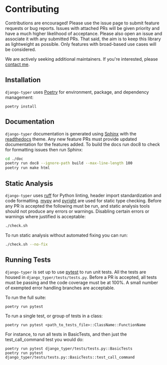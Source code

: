 [Poetry]: https://python-poetry.org/
[Pylint]: https://www.pylint.org/
[isort]: https://pycqa.github.io/isort/
[mypy]: http://mypy-lang.org/
[django-pytest]: https://pytest-django.readthedocs.io/en/latest/
[pytest]: https://docs.pytest.org/en/stable/
[Sphinx]: https://www.sphinx-doc.org/en/master/
[readthedocs]: https://readthedocs.org/
[me]: https://github.com/bckohan
[black]: https://black.readthedocs.io/en/stable/
[pyright]: https://github.com/microsoft/pyright

# Contributing

Contributions are encouraged! Please use the issue page to submit feature
requests or bug reports. Issues with attached PRs will be given priority and
have a much higher likelihood of acceptance. Please also open an issue and
associate it with any submitted PRs. That said, the aim is to keep this library
as lightweight as possible. Only features with broad-based use cases will be
considered.

We are actively seeking additional maintainers. If you're interested, please
[contact me](https://github.com/bckohan).

## Installation

`django-typer` uses [Poetry](https://python-poetry.org/) for environment, package, and dependency
management:

```shell
poetry install
```

## Documentation

`django-typer` documentation is generated using [Sphinx](https://www.sphinx-doc.org/en/master/) with the
[readthedocs](https://readthedocs.org/) theme. Any new feature PRs must provide updated documentation for
the features added. To build the docs run doc8 to check for formatting issues
then run Sphinx:

```bash
cd ./doc
poetry run doc8 --ignore-path build --max-line-length 100
poetry run make html
```

## Static Analysis

`django-typer` uses [ruff](https://docs.astral.sh/ruff/) for Python linting, header import
standardization and code formatting. [mypy](http://mypy-lang.org/) and
[pyright](https://github.com/microsoft/pyright) are used for static type checking. Before any PR
is accepted the following must be run, and static analysis tools should not produce any errors or
warnings. Disabling certain errors or warnings where justified is acceptable:

```bash
./check.sh
```

To run static analysis without automated fixing you can run:

```bash
./check.sh --no-fix
```

## Running Tests

`django-typer` is set up to use [pytest](https://docs.pytest.org/en/stable/) to run unit tests. All the tests are
housed in `django_typer/tests/tests.py`. Before a PR is accepted, all tests
must be passing and the code coverage must be at 100%. A small number of
exempted error handling branches are acceptable.

To run the full suite:

```shell
poetry run pytest
```

To run a single test, or group of tests in a class:

```shell
poetry run pytest <path_to_tests_file>::ClassName::FunctionName
```

For instance, to run all tests in BasicTests, and then just the
test_call_command test you would do:

```shell
poetry run pytest django_typer/tests/tests.py::BasicTests
poetry run pytest django_typer/tests/tests.py::BasicTests::test_call_command
```
